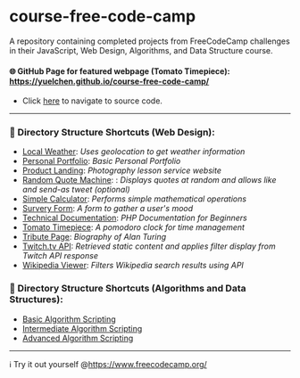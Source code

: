 # course-free-code-camp
A repository containing completed projects from FreeCodeCamp challenges in their JavaScript, Web Design, Algorithms, and Data Structure course.

#### 🌐 GitHub Page for featured webpage (Tomato Timepiece): https://yuelchen.github.io/course-free-code-camp/
- Click [here](https://github.com/yuelchen/course-free-code-camp/tree/master/Responsive%20Web%20Design%20Certification/Tomato%20Timepiece) to navigate to source code.

---
### 📂 Directory Structure Shortcuts (Web Design):
- [Local Weather](https://github.com/yuelchen/course-free-code-camp/tree/master/Responsive%20Web%20Design%20Certification/Local%20Weather): 
*Uses geolocation to get weather information*
- [Personal Portfolio](https://github.com/yuelchen/course-free-code-camp/tree/master/Responsive%20Web%20Design%20Certification/Personal%20Portfolio): 
*Basic Personal Portfolio*
- [Product Landing](https://github.com/yuelchen/course-free-code-camp/tree/master/Responsive%20Web%20Design%20Certification/Product%20Landing): 
*Photography lesson service website*
- [Random Quote Machine](https://github.com/yuelchen/course-free-code-camp/tree/master/Responsive%20Web%20Design%20Certification/Random%20Quote%20Machine): : 
*Displays quotes at random and allows like and send-as tweet (optional)*
- [Simple Calculator](https://github.com/yuelchen/course-free-code-camp/tree/master/Responsive%20Web%20Design%20Certification/Simple%20Calculator): 
*Performs simple mathematical operations*
- [Survery Form](https://github.com/yuelchen/course-free-code-camp/tree/master/Responsive%20Web%20Design%20Certification/Survey%20Form): 
*A form to gather a user's mood*
- [Technical Documentation](https://github.com/yuelchen/course-free-code-camp/tree/master/Responsive%20Web%20Design%20Certification/Technical%20Documentation): 
*PHP Documentation for Beginners*
- [Tomato Timepiece](https://github.com/yuelchen/course-free-code-camp/tree/master/Responsive%20Web%20Design%20Certification/Tomato%20Timepiece): 
*A pomodoro clock for time management*
- [Tribute Page](https://github.com/yuelchen/course-free-code-camp/tree/master/Responsive%20Web%20Design%20Certification/Tribute%20Page): 
*Biography of Alan Turing*
- [Twitch.tv API](https://github.com/yuelchen/course-free-code-camp/tree/master/Responsive%20Web%20Design%20Certification/Twitch.tv%20API): 
*Retrieved static content and applies filter display from Twitch API response*
- [Wikipedia Viewer](https://github.com/yuelchen/course-free-code-camp/tree/master/Responsive%20Web%20Design%20Certification/Wikipedia%20Viewer): 
*Filters Wikipedia search results using API*


### 📂 Directory Structure Shortcuts (Algorithms and Data Structures):
- [Basic Algorithm Scripting](https://github.com/yuelchen/course-free-code-camp/tree/master/Algorithms%20and%20Data%20Structures%20Certification/Basic%20Algorithm%20Scripting)
- [Intermediate Algorithm Scripting](https://github.com/yuelchen/course-free-code-camp/tree/master/Algorithms%20and%20Data%20Structures%20Certification/Intermediate%20Algorithm%20Scripting)
- [Advanced Algorithm Scripting](https://github.com/yuelchen/course-free-code-camp/tree/master/Algorithms%20and%20Data%20Structures%20Certification/Advanced%20Algorithm%20Scripting)

---
:information_source: Try it out yourself @https://www.freecodecamp.org/
